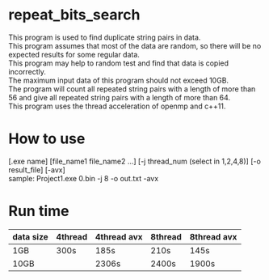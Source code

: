 # repeat_bits_search
This program is used to find duplicate string pairs in data.<br>
This program assumes that most of the data are random, so there will be no expected results for some regular data.<br>
This program may help to random test and find that data is copied incorrectly.<br>
The maximum input data of this program should not exceed 10GB.<br>
The program will count all repeated string pairs with a length of more than 56 and give all repeated string pairs with a length of more than 64.<br>
This program uses the thread acceleration of openmp and c++11. <br>

# How to use 
[.exe name] [file_name1 file_name2 ...] [-j thread_num (select in 1,2,4,8)] [-o result_file] [-avx] <br>
sample: Project1.exe 0.bin -j 8 -o out.txt -avx <br>

# Run time
|data size|4thread|4thread avx|8thread|8thread avx|
|----|-----|-----|-----|-----|
|1GB|300s|185s|210s|145s|
|10GB||2306s|2400s|1900s|
